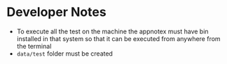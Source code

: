 # Developer Notes


- To execute all the test on the machine the appnotex must have bin installed in that system so that it can be executed from anywhere from the terminal
- `data/test` folder must be created

